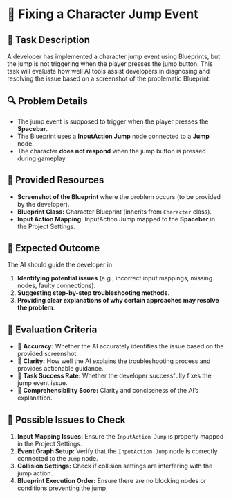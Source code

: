 # 🐛 Fixing a Character Jump Event

## 📌 Task Description
A developer has implemented a character jump event using Blueprints, but the jump is not triggering when the player presses the jump button. This task will evaluate how well AI tools assist developers in diagnosing and resolving the issue based on a screenshot of the problematic Blueprint.

## 🔍 Problem Details
- The jump event is supposed to trigger when the player presses the **Spacebar**.
- The Blueprint uses a **InputAction Jump** node connected to a **Jump** node.
- The character **does not respond** when the jump button is pressed during gameplay.

## 📁 Provided Resources
- **Screenshot of the Blueprint** where the problem occurs (to be provided by the developer).
- **Blueprint Class:** Character Blueprint (inherits from `Character` class).
- **Input Action Mapping:** InputAction Jump mapped to the **Spacebar** in the Project Settings.

## 🔨 Expected Outcome
The AI should guide the developer in:
1. **Identifying potential issues** (e.g., incorrect input mappings, missing nodes, faulty connections).  
2. **Suggesting step-by-step troubleshooting methods**.  
3. **Providing clear explanations of why certain approaches may resolve the problem**.  

## 📐 Evaluation Criteria
- 📐 **Accuracy:** Whether the AI accurately identifies the issue based on the provided screenshot.  
- 📝 **Clarity:** How well the AI explains the troubleshooting process and provides actionable guidance.  
- 📌 **Task Success Rate:** Whether the developer successfully fixes the jump event issue.  
- 💬 **Comprehensibility Score:** Clarity and conciseness of the AI’s explanation.  

## 📂 Possible Issues to Check
1. **Input Mapping Issues:** Ensure the `InputAction Jump` is properly mapped in the Project Settings.  
2. **Event Graph Setup:** Verify that the `InputAction Jump` node is correctly connected to the `Jump` node.  
3. **Collision Settings:** Check if collision settings are interfering with the jump action.  
4. **Blueprint Execution Order:** Ensure there are no blocking nodes or conditions preventing the jump.  


